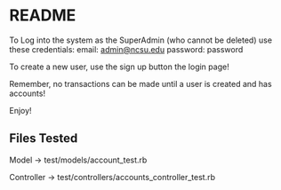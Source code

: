 # README

To Log into the system as the SuperAdmin (who cannot be deleted) use these credentials:
email: admin@ncsu.edu
password: password

To create a new user, use the sign up button the login page!

Remember, no transactions can be made until a user is created and has accounts!

Enjoy!


## Files Tested
Model -> test/models/account_test.rb

Controller -> test/controllers/accounts_controller_test.rb
